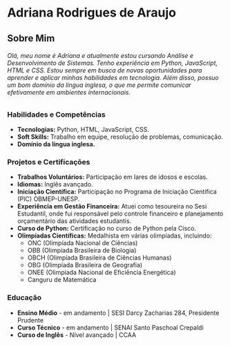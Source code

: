 # Adriana Rodrigues de Araujo

## Sobre Mim

###### Olá, meu nome é Adriana e atualmente estou cursando Análise e Desenvolvimento de Sistemas. Tenho experiência em Python, JavaScript, HTML e CSS. Estou sempre em busca de novas oportunidades para aprender e aplicar minhas habilidades em tecnologia. Além disso, possuo um bom domínio da língua inglesa, o que me permite comunicar efetivamente em ambientes internacionais.

### Habilidades e Competências
* **Tecnologias:** Python, HTML, JavaScript, CSS.
* **Soft Skills:** Trabalho em equipe, resolução de problemas, comunicação.
* **Domínio da língua inglesa.**

### Projetos e Certificações
* **Trabalhos Voluntários:** Participação em lares de idosos e escolas.
* **Idiomas:** Inglês avançado.
* **Iniciação Científica:** Participação no Programa de Iniciação Científica (PIC) OBMEP-UNESP.
* **Experiência em Gestão Financeira:** Atuei como tesoureira no Sesi Estudantil, onde fui responsável pelo controle financeiro e planejamento orçamentário das atividades estudantis.
* **Curso de Python:** Certificação no curso de Python pela Cisco.
* **Olimpíadas Científicas:** Medalhista em várias olimpíadas, incluindo:
  - ONC (Olimpíada Nacional de Ciências)
  - OBB (Olimpíada Brasileira de Biologia)
  - OBCH (Olimpíada Brasileira de Ciências Humanas)
  - OBG (Olimpíada Brasileira de Geografia)
  - ONEE (Olimpíada Nacional de Eficiência Energética)
  - Canguru de Matemática

### Educação
* **Ensino Médio** - em andamento | SESI Darcy Zacharias 284, Presidente Prudente
* **Curso Técnico** - em andamento | SENAI Santo Paschoal Crepaldi
* **Curso de Inglês** - Nível avançado | CCAA
